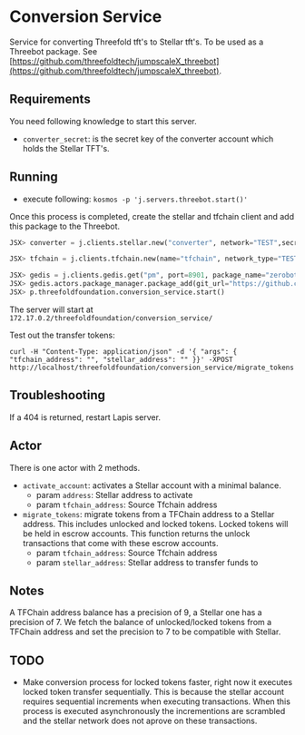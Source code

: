 # Conversion Service

Service for converting Threefold tft's to Stellar tft's.
To be used as a Threebot package. See [https://github.com/threefoldtech/jumpscaleX_threebot](https://github.com/threefoldtech/jumpscaleX_threebot).

## Requirements

You need following knowledge to start this server.

- `converter_secret`: is the secret key of the converter account which holds the Stellar TFT's.

## Running

- execute following:
`kosmos -p 'j.servers.threebot.start()'`

Once this process is completed, create the stellar and tfchain client and add this package to the Threebot.

```python
JSX> converter = j.clients.stellar.new("converter", network="TEST",secret="<converter_secret>")

JSX> tfchain = j.clients.tfchain.new(name="tfchain", network_type="TEST")

JSX> gedis = j.clients.gedis.get("pm", port=8901, package_name="zerobot.packagemanager")
JSX> gedis.actors.package_manager.package_add(git_url="https://github.com/threefoldfoundation/tft-stellar/tree/master/ThreeBotPackages/conversion-service", install_kwargs={"domain": "testnet.threefoldtoken.io"})
JSX> p.threefoldfoundation.conversion_service.start()
```

The server will start at `172.17.0.2/threefoldfoundation/conversion_service/`

Test out the transfer tokens:

`curl -H "Content-Type: application/json" -d '{ "args": { "tfchain_address": "", "stellar_address": "" }}' -XPOST http://localhost/threefoldfoundation/conversion_service/migrate_tokens`

## Troubleshooting

If a 404 is returned, restart Lapis server.

## Actor

There is one actor with 2 methods.

- `activate_account`: activates a Stellar account with a minimal balance.
  - param `address`: Stellar address to activate
  - param `tfchain_address`: Source Tfchain address
- `migrate_tokens`: migrate tokens from a TFChain address to a Stellar address. This includes unlocked and locked tokens. Locked tokens will be held in escrow accounts. This function returns the unlock transactions that come with these escrow accounts.
  - param `tfchain_address`: Source Tfchain address
  - param `stellar_address`: Stellar address to transfer funds to

## Notes

A TFChain address balance has a precision of 9, a Stellar one has a precision of 7. We fetch the balance of unlocked/locked tokens from a TFChain address and set the precision to 7 to be compatible with Stellar.

## TODO

- Make conversion process for locked tokens faster, right now it executes locked token transfer sequentially. This is because the stellar account requires sequential increments when executing transactions.
When this process is executed asynchronously the incrementions are scrambled and the stellar network does not aprove on these transactions.
